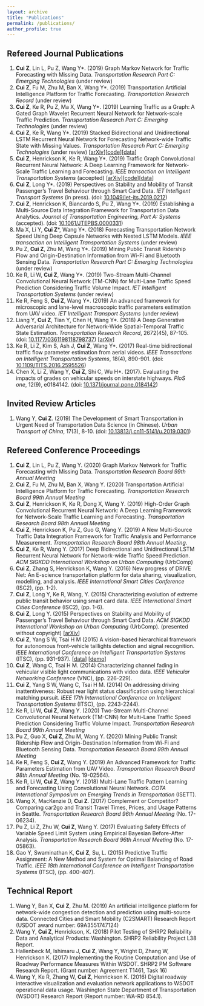```yaml
---
layout: archive
title: "Publications"
permalink: /publications/
author_profile: true
---
```

<!--
{% if author.googlescholar %}
  You can also find my articles on <u><a href="{{author.googlescholar}}">my Google Scholar profile</a>.</u>
{% endif %}
{% include base_path %}
{% for post in site.publications reversed %}
  {% include archive-single.html %}
{% endfor %}
-->

## Refereed Journal Publications
1.	**Cui Z**, Lin L, Pu Z, Wang Y\*. (2019) Graph Markov Network for Traffic Forecasting with Missing Data. *Transportation Research Part C: Emerging Technologies* (under review)
2.	**Cui Z**, Fu M, Zhu M, Ban X, Wang Y\*. (2019) Transportation Artificial Intelligence Platform for Traffic Forecasting. *Transportation Research Record* (under review)
3.	**Cui Z**, Ke R, Pu Z, Ma X, Wang Y\*. (2019) Learning Traffic as a Graph: A Gated Graph Wavelet Recurrent Neural Network for Network-scale Traffic Prediction. *Transportation Research Part C: Emerging Technologies* (under review)
4.	**Cui Z**, Ke R, Wang Y\*. (2019) Stacked Bidirectional and Unidirectional LSTM Recurrent Neural Network for Forecasting Network-wide Traffic State with Missing Values. *Transportation Research Part C: Emerging Technologies* (under review) \[[arXiv](https://arxiv.org/abs/1801.02143)\]\[[code](https://github.com/zhiyongc/Stacked_Bidirectional_Unidirectional_LSTM)\]\[[data](https://github.com/zhiyongc/Seattle-Loop-Data)\]
5.	**Cui Z**, Henrickson K, Ke R, Wang Y\*. (2019) Traffic Graph Convolutional Recurrent Neural Network: A Deep Learning Framework for Network-Scale Traffic Learning and Forecasting. *IEEE transaction on Intelligent Transportation Systems* (accepted) \[[arXiv](https://arxiv.org/abs/1802.07007)\]\[[code](https://github.com/zhiyongc/Graph_Convolutional_LSTM)\]\[[data](https://github.com/zhiyongc/Seattle-Loop-Data)\]
6.	**Cui Z**, Long Y\*. (2019) Perspectives on Stability and Mobility of Transit Passenger’s Travel Behaviour through Smart Card Data. *IET Intelligent Transport Systems* (in press). (doi: [10.1049/iet-its.2019.0212](https://doi.org/10.1049/iet-its.2019.0212))
7.	**Cui Z**, Henrickson K, Biancardo S, Pu Z, Wang Y\*. (2019) Establishing a Multi-Source Data Integration Framework for Transportation Data Analytics. *Journal of Transportation Engineering, Part A: Systems* (accepted). (doi: [10.1061/JTEPBS.0000331](https://doi.org/10.1061/JTEPBS.0000331))
8.	Ma X, Li Y, **Cui Z**\*, Wang Y\*. (2018) Forecasting Transportation Network Speed Using Deep Capsule Networks with Nested LSTM Models. *IEEE transaction on Intelligent Transportation Systems* (under review)
9.	Pu Z, **Cui Z**, Zhu M, Wang Y\*. (2019) Mining Public Transit Ridership Flow and Origin-Destination Information from Wi-Fi and Bluetooth Sensing Data. *Transportation Research Part C: Emerging Technologies* (under review)
10.	Ke R, Li W, **Cui Z**, Wang Y\*. (2019) Two-Stream Multi-Channel Convolutional Neural Network (TM-CNN) for Multi-Lane Traffic Speed Prediction Considering Traffic Volume Impact. *IET Intelligent Transportation Systems* (under review)
11.	Ke R, Feng S, **Cui Z**, Wang Y\*. (2019) An advanced framework for microscopic and lane-level macroscopic traffic parameters estimation from UAV video. *IET Intelligent Transport Systems* (under review)
12.	Liang Y, **Cui Z**, Tian Y, Chen H, Wang Y\*. (2018) A Deep Generative Adversarial Architecture for Network-Wide Spatial-Temporal Traffic State Estimation. *Transportation Research Record*, 2672(45), 87-105. (doi: [10.1177/0361198118798737](https://doi.org/10.1177/0361198118798737)) \[[arXiv](https://arxiv.org/abs/1801.03818)\]
13.	Ke R, Li Z, Kim S, Ash J, **Cui Z**, Wang Y\*. (2017) Real-time bidirectional traffic flow parameter estimation from aerial videos. *IEEE Transactions on Intelligent Transportation Systems*, 18(4), 890-901. (doi: [10.1109/TITS.2016.2595526](https://doi.org/10.1109/TITS.2016.2595526))
14.	Chen X, Li Z, Wang Y, **Cui Z**, Shi C, Wu H\*. (2017). Evaluating the impacts of grades on vehicular speeds on interstate highways. *PloS one*, 12(9), e0184142. (doi: [10.1371/journal.pone.0184142](https://10.1371/journal.pone.0184142))

## Invited Review Articles
1.	Wang Y, **Cui Z**. (2019) The Development of Smart Transportation in Urgent Need of Transportation Data Science (in Chinese). *Urban Transport of China*, 17(3), 8-10. (doi: [10.13813/j.cn11-5141/u.2019.0301](https://doi.org/10.13813/j.cn11-5141/u.2019.0301))

## Refereed Conference Proceedings
1.	**Cui Z**, Lin L, Pu Z, Wang Y. (2020) Graph Markov Network for Traffic Forecasting with Missing Data. *Transportation Research Board 99th Annual Meeting* 
1.	**Cui Z**, Fu M, Zhu M, Ban X, Wang Y. (2020) Transportation Artificial Intelligence Platform for Traffic Forecasting. *Transportation Research Board 99th Annual Meeting* 
1.	**Cui Z**, Henrickson K, Ke R, Dong X, Wang Y. (2019) High-Order Graph Convolutional Recurrent Neural Network: A Deep Learning Framework for Network-Scale Traffic Learning and Forecasting. *Transportation Research Board 98th Annual Meeting* 
1.	**Cui Z**, Henrickson K, Pu Z, Guo G, Wang Y. (2019) A New Multi-Source Traffic Data Integration Framework for Traffic Analysis and Performance Measurement. *Transportation Research Board 98th Annual Meeting*.
1.	**Cui Z**, Ke R, Wang Y. (2017) Deep Bidirectional and Unidirectional LSTM Recurrent Neural Network for Network-wide Traffic Speed Prediction. *ACM SIGKDD International Workshop on Urban Computing* (UrbComp)
1.	**Cui Z**, Zhang S, Henrickson K, Wang Y. (2016) New progress of DRIVE Net: An E-science transportation platform for data sharing, visualization, modelling, and analysis. *IEEE International Smart Cities Conference* (ISC2), (pp. 1-2).
1.	**Cui Z**, Long Y, Ke R, Wang, Y. (2015) Characterizing evolution of extreme public transit behavior using smart card data. *IEEE International Smart Cities Conference* (ISC2), (pp. 1-6).
1.	**Cui Z**, Long Y. (2015) Perspectives on Stability and Mobility of Passenger’s Travel Behaviour through Smart Card Data. *ACM SIGKDD International Workshop on Urban Computing* (UrbComp). (presented without copyright) \[[arXiv](https://arxiv.org/abs/1508.06033)\]
1.	**Cui Z**, Yang S W, Tsai H M (2015) A vision-based hierarchical framework for autonomous front-vehicle taillights detection and signal recognition. *IEEE International Conference on Intelligent Transportation Systems* (ITSC), (pp. 931-937). \[[data](https://github.com/zhiyongc/Vehicle-Rear-Light-Data)\] \[[demo](https://www.youtube.com/watch?v=CPfXCHWMZW8)\]
1.	**Cui Z**, Wang C, Tsai H M. (2014) Characterizing channel fading in vehicular visible light communications with video data. *IEEE Vehicular Networking Conference* (VNC), (pp. 226-229).
1. **Cui Z**, Yang S W, Wang C, Tsai H M. (2014) On addressing driving inattentiveness: Robust rear light status classification using hierarchical matching pursuit. *IEEE 17th International Conference on Intelligent Transportation Systems* (ITSC), (pp. 2243-2244).
1.	Ke R, Li W, **Cui Z**, Wang Y. (2020) Two-Stream Multi-Channel Convolutional Neural Network (TM-CNN) for Multi-Lane Traffic Speed Prediction Considering Traffic Volume Impact. *Transportation Research Board 99th Annual Meeting* 
1.	Pu Z, Guo X, **Cui Z**, Zhu M, Wang Y. (2020) Mining Public Transit Ridership Flow and Origin-Destination Information from Wi-Fi and Bluetooth Sensing Data. *Transportation Research Board 99th Annual Meeting* 
1.	Ke R, Feng S, **Cui Z**, Wang Y. (2019) An Advanced Framework for Traffic Parameters Estimation from UAV Video. *Transportation Research Board 98th Annual Meeting* (No. 19-02564).
1.	Ke R, Li W, **Cui Z**, Wang Y. (2018) Multi-Lane Traffic Pattern Learning and Forecasting Using Convolutional Neural Network. *COTA International Symposium on Emerging Trends in Transportation* (ISETT).
1.	Wang X, MacKenzie D, **Cui Z**. (2017) Complement or Competitor? Comparing car2go and Transit Travel Times, Prices, and Usage Patterns in Seattle. *Transportation Research Board 96th Annual Meeting* (No. 17-06234).
1.	Pu Z, Li Z, Zhu W, **Cui Z**, Wang Y. (2017) Evaluating Safety Effects of Variable Speed Limit System using Empirical Bayesian Before-After Analysis. *Transportation Research Board 96th Annual Meeting* (No. 17-05863).
1.	Gao Y, Swaminathan K, **Cui Z**, Su, L. (2015) Predictive Traffic Assignment: A New Method and System for Optimal Balancing of Road Traffic. *IEEE 18th International Conference on Intelligent Transportation Systems* (ITSC), (pp. 400-407).


<!--1.	Pu Z, **Cui Z**, Vaa T, Wang S, Wang Y. (2020) Road Surface Friction Prediction Based on Gated Recurrent Unit Networks Using 1istorical Data with Missing Values. *Transportation Research Board 99th Annual Meeting* (accepted)-->

## Technical Report
1.	Wang Y, Ban X, **Cui Z**, Zhu M. (2019) An artificial intelligence platform for network-wide congestion detection and prediction using multi-source data. Connected Cities and Smart Mobility (C2SMART) Research Report (USDOT award number: 69A3551747124)
2.	Wang Y, **Cui Z**, Henrickson, K. (2018) Pilot Testing of SHRP2 Reliability Data and Analytical Products: Washington. SHRP2 Reliability Project L38 Report.
3.	Hallenbeck M, Ishimaru J, **Cui Z**, Wang Y, Wright D, Zhang W, Henrickson K. (2017) Implementing the Routine Computation and Use of Roadway Performance Measures Within WSDOT. SHRP2 PM Software Research Report. (Grant number: Agreement T1461, Task 16)
4.	Wang Y, Ke R, Zhang W, **Cui Z**, Henrickson K. (2016) Digital roadway interactive visualization and evaluation network applications to WSDOT operational data usage. Washington State Department of Transportation (WSDOT) Research Report (Report number: WA-RD 854.1).

<!--
## Selected Peer-reviewed Papers
* **Cui, Z.**, Henrickson, K., Ke, R., & Wang, Y.\* (2019). High-Order Graph Convolutional Recurrent Neural Network: A Deep Learning Framework for Network-Scale Traffic Learning and Forecasting. *Transportation Research Board 98th Annual Meeting* (presented as an Extended Abstract; submitted to journal under review). \[[arXiv](https://arxiv.org/abs/1802.07007)\]\[[code](https://github.com/zhiyongc/Graph_Convolutional_LSTM)\]\[[data](https://github.com/zhiyongc/Seattle-Loop-Data)\]
* **Cui, Z.**, Henrickson, K., Pu, Z., Guo, G., & Wang, Y.\* (2019). A New Multi-Source Traffic Data Integration Framework for Traffic Analysis and Performance Measurement. *Transportation Research Board 98th Annual Meeting* (presented as an Extended Abstract; submitted to journal under review).
* Ma, X., Li, Y., **Cui, Z.**, Wang, Y. (2019). Forecasting Transportation Network Speed Using Deep Capsule Networks with Nested LSTM Models. Submitted to *Neurocomputing* (submitted to journal under review). \[[arXiv](https://arxiv.org/abs/1811.04745)\]
* **Cui, Z.**, Ke, R., & Wang, Y.\* (2018). Deep Bidirectional and Unidirectional LSTM Recurrent Neural Network for Network-wide Traffic Speed Prediction. *ACM SIGKDD International Workshop on Urban Computing 2017* (presented without copyright; submitted to journal under review). \[[arXiv](https://arxiv.org/abs/1801.02143)\]\[[code](https://github.com/zhiyongc/Stacked_Bidirectional_Unidirectional_LSTM)\]\[[data](https://github.com/zhiyongc/Seattle-Loop-Data)\]
\[[video](https://www.youtube.com/watch?v=fKSijaXq9qM)\]
* Liang, Y., **Cui, Z.**, Tian, Y., Chen, H., & Wang, Y.\* (2018). A Deep Generative Adversarial Architecture for Network-Wide Spatial-Temporal Traffic State Estimation. *Transportation Research Record*. \[[arXiv](https://arxiv.org/abs/1801.03818)\]
* Ke, R., Li, W., **Cui, Z.**, & Wang, Y.* (2018). Multi-Lane Traffic Pattern Learning and Forecasting Using Convolutional Neural Network. *COTA International Symposium on Emerging Trends in Transportation (ISETT)* (presented without copyright).
* Ke, R., Li, Z., Kim, S., Ash, J., **Cui, Z.**, & Wang, Y.* (2017). [Real-time bidirectional traffic flow parameter estimation from aerial videos](https://ieeexplore.ieee.org/document/7546916). *IEEE Transactions on Intelligent Transportation Systems*, 18(4), 890-901.
* Chen, X., Li, Z., Wang, Y., **Cui, Z.**, Shi, C., & Wu, H.* (2017). [Evaluating the impacts of grades on vehicular speeds on interstate highways](https://journals.plos.org/plosone/article?id=10.1371/journal.pone.0184142). *PloS one*, 12(9), e0184142.
* Wang, X., MacKenzie, D.* , & **Cui, Z.** (2017). [Complement or Competitior? Comparing car2go and Transit Travel Times, Prices, and Usage Patterns in Seattle](http://amonline.trb.org/63532-trb-1.3393340/t027-1.3402384/830-1.3402436/17-06234-1.3402451/17-06234-1.3402452?qr=1). *Transportation Research Board 96th Annual Meeting* (No. 17-06234).
* Pu, Z., Li, Z., Zhu, W., **Cui, Z.**, & Wang, Y.* (2017). [Evaluating Safety Effects of Variable Speed Limit System using Empirical Bayesian Before-After Analysis](https://trid.trb.org/view/1439331). *Transportation Research Board 96th Annual Meeting* (No. 17-05863).
* **Cui, Z.**, Zhang, S., Henrickson, K. C., & Wang, Y.* (2016). New progress of DRIVE Net: An E-science transportation platform for data sharing, visualization, modelling, and analysis. *IEEE International Smart Cities Conference (ISC2)*, (pp. 1-2).
* **Cui, Z.**, Long, Y., Ke, R., & Wang, Y.* (2015). [Characterizing evolution of extreme public transit behavior using smart card data](https://ieeexplore.ieee.org/document/7366217). *IEEE International Smart Cities Conference (ISC2)*, (pp. 1-6).
* **Cui, Z.**, and Long, Y.* (2015). Perspectives on Stability and Mobility of Passenger’s Travel Behavior through Smart Card Data. *ACM SIGKDD International Workshop on Urban Computing ([UrbComp 2015](https://www.cs.uic.edu/~urbcomp2013/urbcomp2015/accept.html))* (presented without copyright). \[[arXiv](https://arxiv.org/abs/1508.06033)\]
* **Cui, Z.**, Yang, S. W., & Tsai, H. M. (2015). [A vision-based hierarchical framework for autonomous front-vehicle taillights detection and signal recognition](https://ieeexplore.ieee.org/document/7313248). *IEEE International Conference on Intelligent Transportation Systems (ITSC)*, (pp. 931-937). \[[data](https://github.com/zhiyongc/Vehicle-Rear-Light-Data)\] \[[demo](https://www.youtube.com/watch?v=CPfXCHWMZW8)\]
* Gao, Y., Swaminathan, K., **Cui, Z.**, & Su, L. (2015). [Predictive Traffic Assignment: A New Method and System for Optimal Balancing of Road Traffic](https://ieeexplore.ieee.org/document/7313166). *IEEE 18th International Conference on Intelligent Transportation Systems (ITSC)*, (pp. 400-407).
* **Cui, Z.**, Wang, C., & Tsai, H. M. (2014). [Characterizing channel fading in vehicular visible light communications with video data](https://ieeexplore.ieee.org/abstract/document/7013353). *IEEE Vehicular Networking Conference (VNC)*, (pp. 226-229).
* **Cui, Z.**, Yang, S. W., Wang, C., & Tsai, H. M. (2014). On addressing driving inattentiveness: Robust rear light status classification using hierarchical matching pursuit. *IEEE 17th International Conference on Intelligent Transportation Systems (ITSC)*, (pp. 2243-2244).
## Technical/Research Reports
* Wang, Y., Zhang, W., Henrickson, K., Ke, R., **Cui, Z.** (2016). Digital roadway interactive visualization and evaluation network applications to WSDOT operational data usage. *Washington (State). Dept. of Transportation*.
-->

